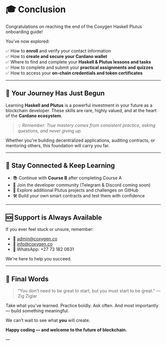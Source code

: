 # 🎓 Conclusion

Congratulations on reaching the end of the Coxygen Haskell Plutus onboarding guide!

You’ve now explored:

✅ How to **enroll** and verify your contact information  
✅ How to **create and secure your Cardano wallet**  
✅ Where to find and complete your **Haskell & Plutus lessons and tasks**  
✅ How to complete and submit your **practical assignments and quizzes**  
✅ How to access your **on-chain credentials and token certificates**

---

## 🌱 Your Journey Has Just Begun

Learning **Haskell and Plutus** is a powerful investment in your future as a blockchain developer. These skills are rare, highly valued, and at the heart of the **Cardano ecosystem**.

> 💡 *Remember: True mastery comes from consistent practice, asking questions, and never giving up.*

Whether you're building decentralized applications, auditing contracts, or mentoring others, this foundation will carry you far.

---

## 💬 Stay Connected & Keep Learning

- 📚 Continue with **Course B** after completing Course A
- 💬 Join the developer community (Telegram & Discord coming soon)
- 🧪 Explore additional Plutus projects and challenges on GitHub
- 🛠️ Build your own smart contracts and test them with confidence

---

## 🆘 Support is Always Available

If you ever feel stuck or unsure, remember:

- 📧 [admin@coxygen.co](mailto:admin@coxygen.co)  
- 📧 [info@coxygen.co](mailto:info@coxygen.co)  
- 📱 WhatsApp: +27 73 182 0631  

We're here to help you succeed.

---

## 🚀 Final Words

> “You don’t need to be great to start, but you must start to be great.” — Zig Ziglar

Take what you've learned. Practice boldly. Ask often. And most importantly — build something meaningful.

We can’t wait to see what **you** will create.

**Happy coding — and welcome to the future of blockchain.**

—
